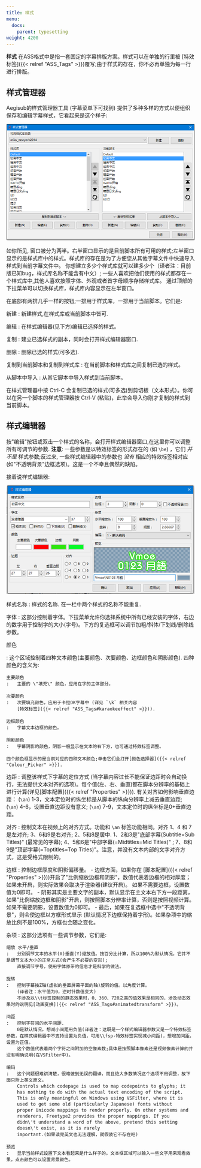 ```yaml
---
title: 样式
menu:
  docs:
    parent: typesetting
weight: 4200
---
```


**样式** 在ASS格式中是指一套固定的字幕排版方案。样式可以在单独的行里被
[特效标签]({{< relref "ASS_Tags" >}})覆写;由于样式的存在，你不必再单独为每一行进行排版。

## 样式管理器

Aegisub的样式管理器工具 (字幕菜单下可找到)
提供了多种多样的方式以便组织保存和编辑字幕样式，它看起来是这个样子:

![Style_manager](/img/3.2/zh/Style_manager.png#center)

如你所见,
窗口被分为两半。右半窗口显示的是目前脚本所有可用的样式;左半窗口显示的是样式库中的样式。样式库的存在是为了方便您从其他字幕文件中快速导入样式到当前字幕文件中。
你想建立多少个样式库就可以建多少个（译者注：目前版已知bug，样式库名称不能含有中文）;
一些人喜欢把他们使用的样式都存在一个样式库中,其他人喜欢按照字体、外观或者首字母顺序存储样式库。
通过顶部的下拉菜单可以切换样式库，样式库内容显示在左半窗口。

在底部有两排几乎一样的按钮;一排用于样式库，一排用于当前脚本。它们是:

新建
:   新建样式,在样式库或当前脚本中皆可.

编辑
:   在样式编辑器(见下方)编辑已选择的样式。

复制
:   建立已选样式的副本，同时会打开样式编辑器窗口.

删除
:   删除已选的样式(可多选).

复制到当前脚本和复制到样式库
:   在当前脚本和样式库之间复制已选的样式。

从脚本中导入
:   从其它脚本中导入样式到当前脚本。

在样式管理器中按 Ctrl-C
会复制已选的样式(可多选)到剪切板（文本形式）。你可以在另一个脚本的样式管理器按
Ctrl-V (粘贴)，此举会导入你刚才复制的样式到当前脚本。

## 样式编辑器

按\"编辑\"按钮或双击一个样式的名称，会打开样式编辑器窗口,在这里你可以调整所有可调节的参数.
**注意**: 一些参数是以特效标签的形式存在的 (如 `\be`) ，它们 *并不是*
样式参数;反过来, 一些样式编辑器中的参数也 *没有* 相应的特效标签相对应
(如\"不透明背景\"边框选项)。这是一个不幸且偶然的缺陷。

接着说样式编辑器:

![Style_editor](/img/3.2/zh/Style_editor.png#center)

样式名称
:   样式的名称. 在一栏中两个样式的名称不能重复.

字体
:   这部分控制着字体。下拉菜单允许你选择系统中所有已经安装的字体，右边的数字用于控制字的大小(字号)。下方的复选框可以调节加粗/斜体/下划线/删除线参数。

颜色

:   这个区域控制着四种文本颜色(主要颜色、次要颜色、边框颜色和阴影颜色).
    四种颜色的含义为:

    主要颜色
    :   主要的 \"填充\" 颜色，应用在字的主体部分。

    次要颜色
    :   次要填充颜色，应用于卡拉OK字幕中 (详见 `\k` 相关内容
        [特效标签]({{< relref "ASS_Tags#karaokeeffect" >}})).

    边框颜色
    :   字幕文本边框的颜色。

    阴影颜色
    :   字幕阴影的颜色，阴影一般显示在文本的右下方，也可通过特效标签调整。

    四个颜色框显示的是当前对应的四种文本颜色;单击它们会打开[颜色选择器]({{< relref "Colour_Picker" >}}).

边距
:   调整该样式下字幕的定位方式
    (当字幕内容过长不能保证边距时会自动换行，无法提供文本对齐的选项)。每个值(左、右、垂直)都在脚本分辨率的基础上进行计算(详见[脚本配置]({{< relref "Properties" >}})).
    有关对齐如何影响垂直边距： (`\an`)
    1-3，文本定位时的纵坐标是从脚本的纵向分辨率上减去垂直边距; (`\an`)
    4-6，设置垂直边距没有意义; (`\an`)
    7-9，文本定位时的纵坐标是0+垂直边距。

对齐
:   控制文本在视频上的对齐方式。功能和 `\an` 标签功能相同。对齐 1、4 和
    7是左对齐; 3、6和9是右对齐; 2、5和8是居中.
    1、2和3是\"底部字幕(Subtitle=Sub Titles)\" (最常见的字幕);
    4、5和6是\"中部字幕(=Midtitles=Mid Titles)\" ;
    7、8和9是\"顶部字幕(=Toptitles=Top
    Titles)\"。注意，并没有文本内部的文字对齐方式，这是受格式限制的。

边框
:   控制边框厚度和阴影偏移量。
    -   边框方面，如果你在
        [脚本配置]({{< relref "Properties" >}}))开启了"比例缩放边框和阴影"，数值代表着边框的相对厚度；如果未开启，则实际效果会取决于渲染器(建议开启)。
        如果不需要边框，设置数值为0即可。
    -   阴影其实是主要文字的副本，默认显示在主文本右下方一段距离，如果"比例缩放边框和阴影"开启，则按照脚本分辨率计算，否则是按照视频计算。
        如果不需要阴影，设置数值为0即可。
    -   最后，如果在复选框中选中"不透明背景"，则会使边框以方框形式显示
        (默认情况下边框保持着字形)。如果杂项中的缩放比例不是100%，方框也会随之变化。

杂项
:   这部分选项有一些调节参数，它们是:

    缩放 水平/垂直
    :   分别调节文本的水平(X)垂直(Y)缩放值。按百分比计算，所以100%为默认情况。它并不是调节文本大小的正常方式(会产生不必要的变形);
        直接调节字号，使用字体原带的信息才是科学的做法。

    旋转
    :   控制字幕按Z轴(虚拟的垂直屏幕平面的轴)旋转的值。以角度计算。
        (译者注：水平值为0，逆时针数值变大)
        不涉及以\\t标签控制的静态效果时，0、360、720之类的值效果是相同的，涉及动态效果时的说明见[动画变换]({{< relref "ASS_Tags#animatedtransform" >}})。

    间距
    :   控制字符间的水平间距.
        0是默认情况。想减小间距用负值(译者注：这既是一个样式编辑器参数又是一个特效标签参数，在样式编辑器中不支持设置为负值，可用\\fsp-特效标签实现减小间距)，想增加间距，设置为正值。
        这个数值代表着两个字符之间附加的空像素数;具体是按照脚本像素还是视频像素计算的并没有明确说明(在VSFilter中)。

    编码
    :   这个问题很难讲清楚，很难做到无误的翻译，而且绝大多数情况这个选项不用调整，故下面只附上英文原文。
        Controls which codepage is used to map codepoints to glyphs; it
        has nothing to do with the actual text encoding of the script.
        This is only meaningful on Windows using VSFilter, where it is
        used to get some old (particularly Japanese) fonts without
        proper Unicode mappings to render properly. On other systems and
        renderers, Freetype2 provides the proper mappings. If you
        didn\'t understand a word of the above, pretend this setting
        doesn\'t exist, as it is rarely
        important.(如果读完英文也无法理解，就假装它不存在吧)

    预览
    :   显示当前样式设置下文本看起来是什么样子的。文本框区域可以输入一些文字用来观看效果，点击颜色可以设置背景颜色。

